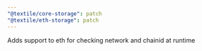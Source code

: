```yaml
---
"@textile/core-storage": patch
"@textile/eth-storage": patch
---
```


Adds support to eth for checking network and chainid at runtime
